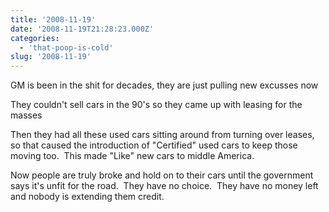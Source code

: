 ```yaml
---
title: '2008-11-19'
date: '2008-11-19T21:28:23.000Z'
categories:
  - 'that-poop-is-cold'
slug: '2008-11-19'
---
```


GM is been in the shit for decades, they are just pulling new excusses now

They couldn't sell cars in the 90's so they came up with leasing for the masses

Then they had all these used cars sitting around from turning over leases, so that caused the introduction of "Certified" used cars to keep those moving too.  This made "Like" new cars to middle America.

Now people are truly broke and hold on to their cars until the government says it's unfit for the road.  They have no choice.  They have no money left and nobody is extending them credit.
